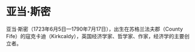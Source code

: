 # 亚当·斯密

亚当·斯密（1723年6月5日—1790年7月17日），出生在苏格兰法夫郡（County Fife）的寇克卡迪（Kirkcaldy），英国经济学家、哲学家、作家，经济学的主要创立者。
